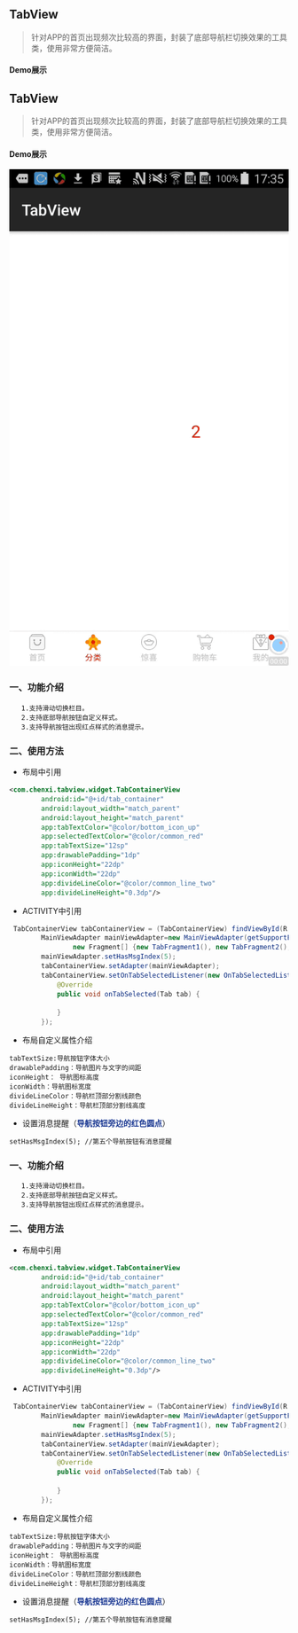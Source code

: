 ## TabView
>针对APP的首页出现频次比较高的界面，封装了底部导航栏切换效果的工具类，使用非常方便简洁。

#### Demo展示
## TabView
>针对APP的首页出现频次比较高的界面，封装了底部导航栏切换效果的工具类，使用非常方便简洁。

#### Demo展示
![](https://raw.githubusercontent.com/Louis2014/MarkdownPhotos/master/photos/tabview.gif)

### 一、功能介绍
       1.支持滑动切换栏目。
       2.支持底部导航按钮自定义样式。
       3.支持导航按钮出现红点样式的消息提示。
       
### 二、使用方法 
  * 布局中引用

```xml
<com.chenxi.tabview.widget.TabContainerView
        android:id="@+id/tab_container"
        android:layout_width="match_parent"
        android:layout_height="match_parent"
        app:tabTextColor="@color/bottom_icon_up"
        app:selectedTextColor="@color/common_red"
        app:tabTextSize="12sp"
        app:drawablePadding="1dp"
        app:iconHeight="22dp"
        app:iconWidth="22dp"
        app:divideLineColor="@color/common_line_two"
        app:divideLineHeight="0.3dp"/>
```
  * ACTIVITY中引用
 
```java
 TabContainerView tabContainerView = (TabContainerView) findViewById(R.id.tab_container);
        MainViewAdapter mainViewAdapter=new MainViewAdapter(getSupportFragmentManager(),
                new Fragment[] {new TabFragment1(), new TabFragment2(),new TabFragment3(), new TabFragment4(),new TabFragment5()});
        mainViewAdapter.setHasMsgIndex(5);
        tabContainerView.setAdapter(mainViewAdapter);
        tabContainerView.setOnTabSelectedListener(new OnTabSelectedListener() {
            @Override
            public void onTabSelected(Tab tab) {

            }
        });
```
* 布局自定义属性介绍

```
tabTextSize:导航按钮字体大小
drawablePadding：导航图片与文字的间距
iconHeight： 导航图标高度
iconWidth：导航图标宽度
divideLineColor：导航栏顶部分割线颜色
divideLineHeight：导航栏顶部分割线高度
```
* 设置消息提醒（<font color=#183691>**导航按钮旁边的红色圆点**</font>）

```
setHasMsgIndex(5); //第五个导航按钮有消息提醒
```

	

### 一、功能介绍
       1.支持滑动切换栏目。
       2.支持底部导航按钮自定义样式。
       3.支持导航按钮出现红点样式的消息提示。
       
### 二、使用方法 
  * 布局中引用

```xml
<com.chenxi.tabview.widget.TabContainerView
        android:id="@+id/tab_container"
        android:layout_width="match_parent"
        android:layout_height="match_parent"
        app:tabTextColor="@color/bottom_icon_up"
        app:selectedTextColor="@color/common_red"
        app:tabTextSize="12sp"
        app:drawablePadding="1dp"
        app:iconHeight="22dp"
        app:iconWidth="22dp"
        app:divideLineColor="@color/common_line_two"
        app:divideLineHeight="0.3dp"/>
```
  * ACTIVITY中引用
 
```java
 TabContainerView tabContainerView = (TabContainerView) findViewById(R.id.tab_container);
        MainViewAdapter mainViewAdapter=new MainViewAdapter(getSupportFragmentManager(),
                new Fragment[] {new TabFragment1(), new TabFragment2(),new TabFragment3(), new TabFragment4(),new TabFragment5()});
        mainViewAdapter.setHasMsgIndex(5);
        tabContainerView.setAdapter(mainViewAdapter);
        tabContainerView.setOnTabSelectedListener(new OnTabSelectedListener() {
            @Override
            public void onTabSelected(Tab tab) {

            }
        });
```
* 布局自定义属性介绍

```
tabTextSize:导航按钮字体大小
drawablePadding：导航图片与文字的间距
iconHeight： 导航图标高度
iconWidth：导航图标宽度
divideLineColor：导航栏顶部分割线颜色
divideLineHeight：导航栏顶部分割线高度
```
* 设置消息提醒（<font color=#183691>**导航按钮旁边的红色圆点**</font>）

```
setHasMsgIndex(5); //第五个导航按钮有消息提醒
```

	
